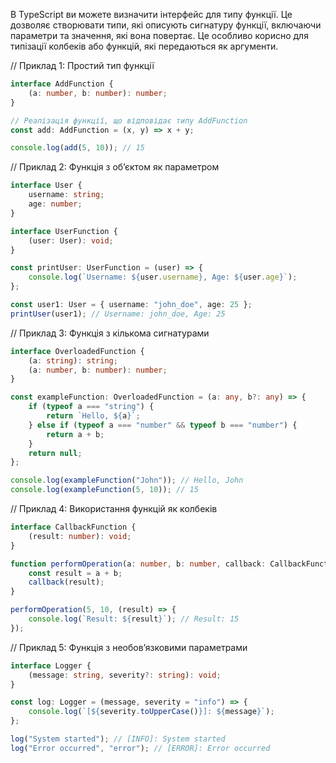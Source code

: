 В TypeScript ви можете визначити інтерфейс для типу функції. 
Це дозволяє створювати типи, які описують сигнатуру функції, включаючи параметри та значення, 
які вона повертає. Це особливо корисно для типізації колбеків або функцій, які передаються як аргументи.

// Приклад 1: Простий тип функції

```ts
interface AddFunction {
    (a: number, b: number): number;
}

// Реалізація функції, що відповідає типу AddFunction
const add: AddFunction = (x, y) => x + y;

console.log(add(5, 10)); // 15
```

// Приклад 2: Функція з об’єктом як параметром

```ts
interface User {
    username: string;
    age: number;
}

interface UserFunction {
    (user: User): void;
}

const printUser: UserFunction = (user) => {
    console.log(`Username: ${user.username}, Age: ${user.age}`);
};

const user1: User = { username: "john_doe", age: 25 };
printUser(user1); // Username: john_doe, Age: 25
```

// Приклад 3: Функція з кількома сигнатурами

```ts
interface OverloadedFunction {
    (a: string): string;
    (a: number, b: number): number;
}

const exampleFunction: OverloadedFunction = (a: any, b?: any) => {
    if (typeof a === "string") {
        return `Hello, ${a}`;
    } else if (typeof a === "number" && typeof b === "number") {
        return a + b;
    }
    return null;
};

console.log(exampleFunction("John")); // Hello, John
console.log(exampleFunction(5, 10)); // 15
```

// Приклад 4: Використання функцій як колбеків

```ts
interface CallbackFunction {
    (result: number): void;
}

function performOperation(a: number, b: number, callback: CallbackFunction) {
    const result = a + b;
    callback(result);
}

performOperation(5, 10, (result) => {
    console.log(`Result: ${result}`); // Result: 15
});
```

// Приклад 5: Функція з необов’язковими параметрами

```ts
interface Logger {
    (message: string, severity?: string): void;
}

const log: Logger = (message, severity = "info") => {
    console.log(`[${severity.toUpperCase()}]: ${message}`);
};

log("System started"); // [INFO]: System started
log("Error occurred", "error"); // [ERROR]: Error occurred
```